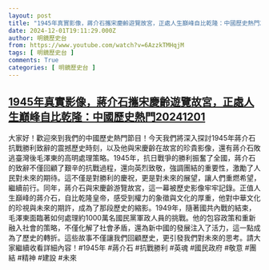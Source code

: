 ```yaml
---
layout: post
title: "1945年真實影像，蔣介石攜宋慶齡遊覽故宮，正處人生巔峰自比乾隆：中國歷史熱門20241201"
date: 2024-12-01T19:11:29.000Z
author: 明鏡歷史台
from: https://www.youtube.com/watch?v=6AzzkTMHqjM
tags: [ 明鏡歷史台 ]
comments: True
categories: [ 明鏡歷史台 ]
---
```

<!--1733080289000-->
[1945年真實影像，蔣介石攜宋慶齡遊覽故宮，正處人生巔峰自比乾隆：中國歷史熱門20241201](https://www.youtube.com/watch?v=6AzzkTMHqjM)
------

<div>
大家好！歡迎來到我們的中國歷史熱門節目！今天我們將深入探討1945年蔣介石抗戰勝利致辭的震撼歷史時刻，以及他與宋慶齡在故宮的珍貴影像，還有蔣介石敗逃臺灣後毛澤東的高明處理策略。1945年，抗日戰爭的勝利振奮了全國，蔣介石的致辭不僅回顧了艱辛的抗戰過程，還向英烈致敬，強調團結的重要性，激勵了人民對未來的期待。這不僅是對勝利的慶祝，更是對未來的展望，讓人們重燃希望，繼續前行。同年，蔣介石與宋慶齡游覽故宮，這一幕被歷史影像牢牢記錄。正值人生巔峰的蔣介石，自比乾隆皇帝，感受到權力的象徵與文化的厚重，他對中華文化的珍視與未來的期許，成為了那段歷史的縮影。1949年，隨著國共內戰的結束，毛澤東面臨著如何處理約1000萬名國民黨軍政人員的挑戰。他的包容政策和重新融入社會的策略，不僅化解了社會矛盾，還為新中國的發展注入了活力，這一點成為了歷史的轉折。這些故事不僅讓我們回顧歷史，更引發我們對未來的思考。請大家繼續收看詳細內容！#1945年 #蔣介石 #抗戰勝利 #英魂 #國民政府 #敬意 #團結 #精神 #建設 #未來
</div>
